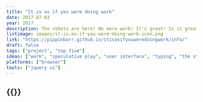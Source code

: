```yaml
---
title: "It is as if you were doing work"
date: 2017-07-03
year: 2017
description: The robots are here! No more work! It's great! Is it great?! Wait! You feel apathetic and unproductive! You miss clicking buttons! You miss waiting for progress bars! You miss checkboxes! You miss work! But it's going to be okay! Use this handy application and it is as if you were doing work!
listimage: images/it-is-as-if-you-were-doing-work-icon.png
link: "https://pippinbarr.github.io/itisasifyouweredoingwork/info/"
draft: false
tags: ["project", "top five"]
ideas: ["work", "speculative play", "user interface", "typing", "the stuff games are made of", "it is as if"]
platforms: ["browser"]
tools: ["jquery ui"]
---
```


## {{<param title >}}
